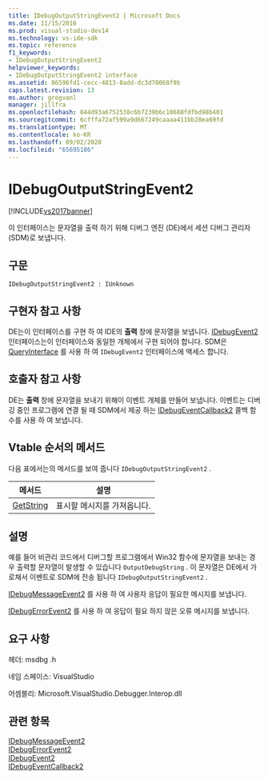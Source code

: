 ```yaml
---
title: IDebugOutputStringEvent2 | Microsoft Docs
ms.date: 11/15/2016
ms.prod: visual-studio-dev14
ms.technology: vs-ide-sdk
ms.topic: reference
f1_keywords:
- IDebugOutputStringEvent2
helpviewer_keywords:
- IDebugOutputStringEvent2 interface
ms.assetid: 86596fd1-cecc-4813-8add-dc3d70068f9b
caps.latest.revision: 13
ms.author: gregvanl
manager: jillfra
ms.openlocfilehash: 844d93a6752538c6b7239b6c10688fdfbd98b401
ms.sourcegitcommit: 6cfffa72af599a9d667249caaaa411bb28ea69fd
ms.translationtype: MT
ms.contentlocale: ko-KR
ms.lasthandoff: 09/02/2020
ms.locfileid: "65695186"
---
```

# <a name="idebugoutputstringevent2"></a>IDebugOutputStringEvent2
[!INCLUDE[vs2017banner](../../../includes/vs2017banner.md)]

이 인터페이스는 문자열을 출력 하기 위해 디버그 엔진 (DE)에서 세션 디버그 관리자 (SDM)로 보냅니다.  
  
## <a name="syntax"></a>구문  
  
```  
IDebugOutputStringEvent2 : IUnknown  
```  
  
## <a name="notes-for-implementers"></a>구현자 참고 사항  
 DE는이 인터페이스를 구현 하 여 IDE의 **출력** 창에 문자열을 보냅니다. [IDebugEvent2](../../../extensibility/debugger/reference/idebugevent2.md) 인터페이스는이 인터페이스와 동일한 개체에서 구현 되어야 합니다. SDM은 [QueryInterface](https://msdn.microsoft.com/library/62fce95e-aafa-4187-b50b-e6611b74c3b3) 를 사용 하 여 `IDebugEvent2` 인터페이스에 액세스 합니다.  
  
## <a name="notes-for-callers"></a>호출자 참고 사항  
 DE는 **출력** 창에 문자열을 보내기 위해이 이벤트 개체를 만들어 보냅니다. 이벤트는 디버깅 중인 프로그램에 연결 될 때 SDM에서 제공 하는 [IDebugEventCallback2](../../../extensibility/debugger/reference/idebugeventcallback2.md) 콜백 함수를 사용 하 여 보냅니다.  
  
## <a name="methods-in-vtable-order"></a>Vtable 순서의 메서드  
 다음 표에서는의 메서드를 보여 줍니다 `IDebugOutputStringEvent2` .  
  
|메서드|설명|  
|------------|-----------------|  
|[GetString](../../../extensibility/debugger/reference/idebugoutputstringevent2-getstring.md)|표시할 메시지를 가져옵니다.|  
  
## <a name="remarks"></a>설명  
 예를 들어 비관리 코드에서 디버그할 프로그램에서 Win32 함수에 문자열을 보내는 경우 출력할 문자열이 발생할 수 있습니다 `OutputDebugString` . 이 문자열은 DE에서 가로채서 이벤트로 SDM에 전송 됩니다 `IDebugOutputStringEvent2` .  
  
 [IDebugMessageEvent2](../../../extensibility/debugger/reference/idebugmessageevent2.md) 를 사용 하 여 사용자 응답이 필요한 메시지를 보냅니다.  
  
 [IDebugErrorEvent2](../../../extensibility/debugger/reference/idebugerrorevent2.md) 를 사용 하 여 응답이 필요 하지 않은 오류 메시지를 보냅니다.  
  
## <a name="requirements"></a>요구 사항  
 헤더: msdbg .h  
  
 네임 스페이스: VisualStudio  
  
 어셈블리: Microsoft.VisualStudio.Debugger.Interop.dll  
  
## <a name="see-also"></a>관련 항목  
 [IDebugMessageEvent2](../../../extensibility/debugger/reference/idebugmessageevent2.md)   
 [IDebugErrorEvent2](../../../extensibility/debugger/reference/idebugerrorevent2.md)   
 [IDebugEvent2](../../../extensibility/debugger/reference/idebugevent2.md)   
 [IDebugEventCallback2](../../../extensibility/debugger/reference/idebugeventcallback2.md)
